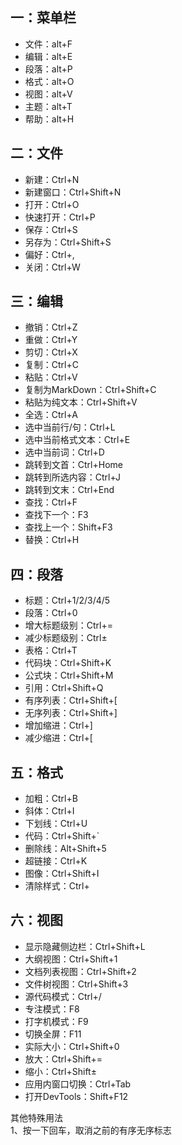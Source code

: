  一：菜单栏
------------------------------------------------------------------------

*   文件：alt+F
*   编辑：alt+E
*   段落：alt+P
*   格式：alt+O
*   视图：alt+V
*   主题：alt+T
*   帮助：alt+H

 二：文件
-----------------------------------------------------------------------

*   新建：Ctrl+N
*   新建窗口：Ctrl+Shift+N
*   打开：Ctrl+O
*   快速打开：Ctrl+P
*   保存：Ctrl+S
*   另存为：Ctrl+Shift+S
*   偏好：Ctrl+,
*   关闭：Ctrl+W

 三：编辑
-----------------------------------------------------------------------

*   撤销：Ctrl+Z
*   重做：Ctrl+Y
*   剪切：Ctrl+X
*   复制：Ctrl+C
*   粘贴：Ctrl+V
*   复制为MarkDown：Ctrl+Shift+C
*   粘贴为纯文本：Ctrl+Shift+V
*   全选：Ctrl+A
*   选中当前行/句：Ctrl+L
*   选中当前格式文本：Ctrl+E
*   选中当前词：Ctrl+D
*   跳转到文首：Ctrl+Home
*   跳转到所选内容：Ctrl+J
*   跳转到文末：Ctrl+End
*   查找：Ctrl+F
*   查找下一个：F3
*   查找上一个：Shift+F3
*   替换：Ctrl+H

 四：段落
-----------------------------------------------------------------------

*   标题：Ctrl+1/2/3/4/5
*   段落：Ctrl+0
*   增大标题级别：Ctrl+=
*   减少标题级别：Ctrl±
*   表格：Ctrl+T
*   代码块：Ctrl+Shift+K
*   公式块：Ctrl+Shift+M
*   引用：Ctrl+Shift+Q
*   有序列表：Ctrl+Shift+\[
*   无序列表：Ctrl+Shift+\]
*   增加缩进：Ctrl+\]
*   减少缩进：Ctrl+\[

五：格式
-----------------------------------------------------------------------

*   加粗：Ctrl+B
*   斜体：Ctrl+I
*   下划线：Ctrl+U
*   代码：Ctrl+Shift+\`
*   删除线：Alt+Shift+5
*   超链接：Ctrl+K
*   图像：Ctrl+Shift+I
*   清除样式：Ctrl+

六：视图
-----------------------------------------------------------------------

*   显示隐藏侧边栏：Ctrl+Shift+L
*   大纲视图：Ctrl+Shift+1
*   文档列表视图：Ctrl+Shift+2
*   文件树视图：Ctrl+Shift+3
*   源代码模式：Ctrl+/
*   专注模式：F8
*   打字机模式：F9
*   切换全屏：F11
*   实际大小：Ctrl+Shift+0
*   放大：Ctrl+Shift+=
*   缩小：Ctrl+Shift±
*   应用内窗口切换：Ctrl+Tab
*   打开DevTools：Shift+F12

其他特殊用法  
1、按一下回车，取消之前的有序无序标志